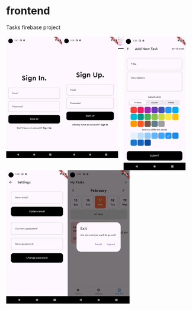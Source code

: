 # frontend

Tasks firebase project
<br>
<br>
<img width="30%" align="left" src = "assets/screenshots/screenshot_0.png" alt ="Loading">
<img width="30%" align="left" src = "assets/screenshots/screenshot_1.png" alt ="Loading">
<img width="3%" align="left" src = "assets/screenshots/screenshot_2.png" alt ="Loading">
<img width="33%" align="left" src = "assets/screenshots/screenshot_3.png" alt ="Loading">
<img width="33%" align="left" src = "assets/screenshots/screenshot_4.png" alt ="Loading">
<img width="33%" align="left" src = "assets/screenshots/screenshot_5.png" alt ="Loading">